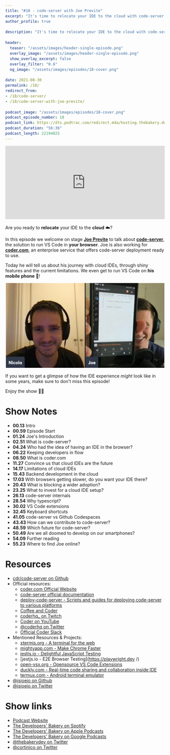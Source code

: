 ```yaml
---
title: "#18 - code-server with Joe Previte"
excerpt: "It's time to relocate your IDE to the cloud with code-server and Joe Previte!"
author_profile: true

description: "It's time to relocate your IDE to the cloud with code-server and Joe Previte!"

header:
  teaser: "/assets/images/header-single-episode.png"
  overlay_image: "/assets/images/header-single-episode.png"
  show_overlay_excerpt: false
  overlay_filter: "0.6"
  og_image: "/assets/images/episodes/18-cover.png"

date: 2021-08-30
permalink: /18/
redirect_from:
- /18/code-server/
- /18/code-server-with-joe-previte/

podcast_image: "/assets/images/episodes/18-cover.png"
podcast_episode_number: 18
podcast_link: https://dts.podtrac.com/redirect.m4a/hosting.thebakery.dev/18-thedevelopersbakery-code-server.m4a
podcast_duration: "56:36"
podcast_length: 22194025
---
```


<iframe src="https://open.spotify.com/embed/episode/13kkTyxXbSU04bdWYOk9vs" width="100%" height="232" frameBorder="0" allowtransparency="true" allow="encrypted-media"></iframe>

Are you ready to **relocate** your IDE to the **cloud** ☁️? 

In this episode we welcome on stage [**Joe Previte**](https://twitter.com/jsjoeio) to talk about [**code-server**](https://github.com/cdr/code-server), the solution to run VS Code in **your browser**. Joe is also working for [**coder.com**](https://coder.com), an enterprise service that offers code-server deployment ready to use.

Today he will tell us about his journey with cloud IDEs, through shiny features and the current limitations. We even get to run VS Code on **his mobile phone** 😬!

![codeserver-on-mobile](/assets/images/posts/codeserver-on-mobile.jpg)

If you want to get a glimpse of how the IDE experience _might_ look like in some years, make sure to don't miss this episode!

Enjoy the show 👨‍🍳

# Show Notes

- **00.13** Intro
- **00.59** Episode Start
- **01.24** Joe's Introduction
- **02.51** What is code-server?
- **04.24** Who had the idea of having an IDE in the browser?
- **06.22** Keeping developers in flow
- **08.50** What is coder.com
- **11.27** Convince us that cloud IDEs are the future
- **14.17** Limitations of cloud IDEs
- **15.43** Backend development in the cloud
- **17.03** With browsers getting slower, do you want your IDE there?
- **20.43** What is blocking a wider adoption?
- **23.25** What to invest for a cloud IDE setup?
- **26.13** code-server internals
- **28.54** Why typescript?
- **30.02** VS Code extensions
- **32.45** Keyboard shortcuts
- **41.05** code-server vs Github Codespaces
- **43.43** How can we contribute to code-server?
- **48.59** Which future for code-server?
- **50.49** Are we all doomed to develop on our smartphones?
- **54.09** Further reading
- **55.23** Where to find Joe online?

# Resources

* <i class="fab fa-github"></i> [cdr/code-server on Github](https://github.com/cdr/code-server)
* Official resources:
    * <i class="fas fa-link"></i> [coder.com Official Website](https://coder.com)
    * <i class="fas fa-link"></i> [code-server official documentation](https://coder.com/docs/code-server/latest)
    * <i class="fas fa-link"></i> [deploy-code-server - Scripts and guides for deploying code-server to various platforms](https://github.com/cdr/deploy-code-server)
    * <i class="fas fa-link"></i> [Coffee and Coder](https://community.coder.com/coffee-and-coder)
    * <i class="fab fa-twitch"></i> [coderhq_ on Twitch](https://www.twitch.tv/coderhq_)
    * <i class="fab fa-youtube"></i> [Coder on YouTube](https://www.youtube.com/channel/UCWexK_ECcUU3vEIdb-VYkfw)
    * <i class="fab fa-twitter"></i> [@coderhq on Twitter](https://twitter.com/coderhq)
    * <i class="fab fa-slack"></i> [Official Coder Slack](https://cdr.co/join-community)
* Mentioned Resources & Projects:
    * <i class="fas fa-link"></i> [xtermjs.org - A terminal for the web](https://xtermjs.org/)
    * <i class="fas fa-link"></i> [mightyapp.com - Make Chrome Faster](https://mightyapp.com/)
    * <i class="fas fa-link"></i> [jestjs.io - Delightful JavaScript Testing](https://jestjs.io/)
    * <i class="fas fa-link"></i> [jestjs.io - E2E Browser Testing](https://playwright.dev /)
    * <i class="fas fa-link"></i> [open-vsx.org - Opensource VS Code Extensions](https://open-vsx.org/)
    * <i class="fas fa-link"></i> [duckly.com - Real-time code sharing and collaboration inside IDE](https://duckly.com/)
    * <i class="fas fa-link"></i> [termux.com - Android terminal emulator](https://termux.com/)
* <i class="fab fa-github"></i> [@jsjoeio on Github](https://github.com/jsjoeio)
* <i class="fab fa-twitter"></i> [@jsjoeio on Twitter](https://twitter.com/jsjoeio)

# Show links

* <i class="fas fa-link"></i> [Podcast Website](https://thebakery.dev)
* <i class="fab fa-spotify"></i> [The Developers' Bakery on Spotify](https://open.spotify.com/show/4jV6Yoz7D38sZJlYMzJm3k?si=AL3ske_0R_CKlEScMhYhug)
* <i class="fas fa-podcast"></i> [The Developers' Bakery on Apple Podcasts](https://podcasts.apple.com/us/podcast/the-developers-bakery/id1542849034)
* <i class="fab fa-google-play"></i> [The Developers' Bakery on Google Podcasts](https://podcasts.google.com/feed/aHR0cHM6Ly90aGViYWtlcnkuZGV2L3BvZGNhc3QueG1s)
* <i class="fab fa-twitter"></i> [@thebakerydev on Twitter](https://twitter.com/thebakerydev)
* <i class="fab fa-twitter"></i> [@cortinico on Twitter](https://twitter.com/cortinico)

